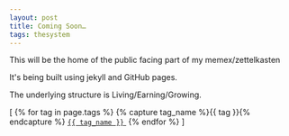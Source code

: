 ```yaml
---
layout: post
title: Coming Soon…
tags: thesystem
---
```


This will be the home of the public facing part of my memex/zettelkasten

It's being built using jekyll and GitHub pages.

The underlying structure is Living/Earning/Growing.

<span>[
  {% for tag in page.tags %}
    {% capture tag_name %}{{ tag }}{% endcapture %}
    <a href="/tag/{{ tag_name }}"><code class="highligher-rouge"><nobr>{{ tag_name }}</nobr></code>&nbsp;</a>
  {% endfor %}
]</span>


